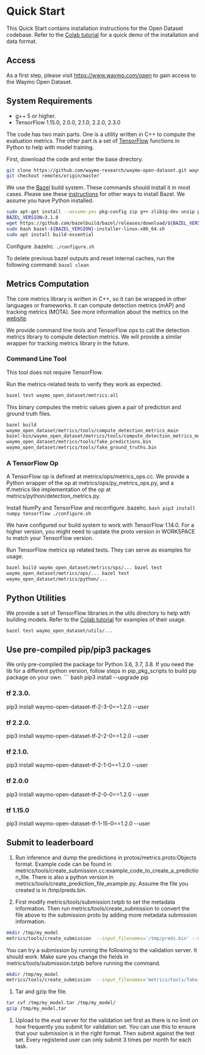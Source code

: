 # Quick Start

This Quick Start contains installation instructions for the Open Dataset
codebase. Refer to the
[Colab tutorial](https://colab.sandbox.google.com/github/waymo-research/waymo-open-dataset/blob/master/tutorial/tutorial.ipynb)
for a quick demo of the installation and data format.

## Access

As a first step, please visit https://www.waymo.com/open to gain access to the Waymo Open Dataset.

## System Requirements

*   g++ 5 or higher.
*   TensorFlow 1.15.0, 2.0.0, 2.1.0, 2.2.0, 2.3.0

The code has two main parts. One is a utility written in C++ to compute the
evaluation metrics. The other part is a set of
[TensorFlow](https://www.tensorflow.org/) functions in Python to help with model
training.

First, download the code and enter the base directory.
```bash
git clone https://github.com/waymo-research/waymo-open-dataset.git waymo-od cd waymo-od
git checkout remotes/origin/master`
```

We use the [Bazel](https://www.bazel.build/) build system. These commands should
install it in most cases. Please see these
[instructions](https://docs.bazel.build/versions/master/install.html) for other
ways to install Bazel. We assume you have Python installed.
```bash
sudo apt-get install --assume-yes pkg-config zip g++ zlib1g-dev unzip python3 python3-pip
BAZEL_VERSION=3.1.0
wget https://github.com/bazelbuild/bazel/releases/download/${BAZEL_VERSION}/bazel-${BAZEL_VERSION}-installer-linux-x86_64.sh
sudo bash bazel-${BAZEL_VERSION}-installer-linux-x86_64.sh
sudo apt install build-essential
```

Configure .bazelrc. `./configure.sh`

To delete previous bazel outputs and reset internal caches, run the following
command: `bazel clean`

## Metrics Computation

The core metrics library is written in C++, so it can be wrapped in other
languages or frameworks. It can compute detection metrics (mAP) and tracking
metrics (MOTA). See more information about the metrics on the
[website](https://waymo.com/open/next/).

We provide command line tools and TensorFlow ops to call the detection metrics
library to compute detection metrics. We will provide a similar wrapper for
tracking metrics library in the future.

### Command Line Tool

This tool does not require TensorFlow.

Run the metrics-related tests to verify they work as expected.

```bash
bazel test waymo_open_dataset/metrics:all
```

This binary computes the metric values given a pair of prediction and ground
truth files.
```bash
bazel build
waymo_open_dataset/metrics/tools/compute_detection_metrics_main
bazel-bin/waymo_open_dataset/metrics/tools/compute_detection_metrics_main
waymo_open_dataset/metrics/tools/fake_predictions.bin
waymo_open_dataset/metrics/tools/fake_ground_truths.bin
```

### A TensorFlow Op

A TensorFlow op is defined at metrics/ops/metrics_ops.cc. We provide a Python
wrapper of the op at metrics/ops/py_metrics_ops.py, and a tf.metrics like
implementation of the op at metrics/python/detection_metrics.py.

Install NumPy and TensorFlow and reconfigure .bazelrc. `bash pip3 install numpy
tensorflow ./configure.sh`

We have configured our build system to work with TensorFlow 1.14.0. For a higher
version, you might need to update the proto version in WORKSPACE to match your
TensorFlow version.

Run TensorFlow metrics op related tests. They can serve as examples for usage.
```bash
bazel build waymo_open_dataset/metrics/ops/... bazel test
waymo_open_dataset/metrics/ops/... bazel test
waymo_open_dataset/metrics/python/...
```

## Python Utilities

We provide a set of TensorFlow libraries in the utils directory to help with
building models. Refer to the
[Colab tutorial](https://colab.sandbox.google.com/github/waymo-research/waymo-open-dataset/blob/master/tutorial/tutorial.ipynb)
for examples of their usage.

```bash
bazel test waymo_open_dataset/utils/...
```

## Use pre-compiled pip/pip3 packages

We only pre-compiled the package for Python 3.6, 3.7, 3.8. If you need the lib
for a different python version, follow steps in pip_pkg_scripts to build pip
package on your own. ``` bash pip3 install --upgrade pip

### tf 2.3.0.

pip3 install waymo-open-dataset-tf-2-3-0==1.2.0 --user

### tf 2.2.0.

pip3 install waymo-open-dataset-tf-2-2-0==1.2.0 --user

### tf 2.1.0.

pip3 install waymo-open-dataset-tf-2-1-0==1.2.0 --user

### tf 2.0.0

pip3 install waymo-open-dataset-tf-2-0-0==1.2.0 --user

### tf 1.15.0

pip3 install waymo-open-dataset-tf-1-15-0==1.2.0 --user

## Submit to leaderboard

1.  Run inference and dump the predictions in protos/metrics.proto:Objects
    format. Example code can be found in
    metrics/tools/create_submission.cc:example_code_to_create_a_prediction_file.
    There is also a python version in metrics/tools/create_prediction_file_example.py.
    Assume the file you created is in /tmp/preds.bin.

2.  First modify metrics/tools/submission.txtpb to set the metadata information.
    Then run metrics/tools/create_submission to convert the file above to the
    submission proto by adding more metadata submission information.

```bash
mkdir /tmp/my_model
metrics/tools/create_submission  --input_filenames='/tmp/preds.bin' --output_filename='/tmp/my_model/model' --submission_filename='metrics/tools/submission.txtpb
```

You can try a submission by running the following to the validation server. It
should work. Make sure you change the fields in metrics/tools/submission.txtpb
before running the command.

```bash
mkdir /tmp/my_model
metrics/tools/create_submission  --input_filenames='metrics/tools/fake_predictions.bin' --output_filename='/tmp/my_model/model' --submission_filename='metrics/tools/submission.txtpb'
```

1.  Tar and gzip the file.

```bash
tar cvf /tmp/my_model.tar /tmp/my_model/
gzip /tmp/my_model.tar
```

1.  Upload to the eval server for the validation set first as there is no limit
    on how frequently you submit for validation set. You can use this to ensure
    that your submission is in the right format. Then submit against the test
    set. Every registered user can only submit 3 times per month for each task.
